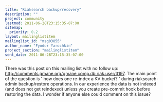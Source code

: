 ```yaml
---
title: "Riaksearch backup/recovery"
description: ""
project: community
lastmod: 2011-06-28T23:15:35-07:00
sitemap:
  priority: 0.2
layout: mailinglistitem
mailinglist_id: "msg03855"
author_name: "Fyodor Yarochkin"
project_section: "mailinglistitem"
sent_date: 2011-06-28T23:15:35-07:00
---
```



There was this post on this mailing list with no follow up:
http://comments.gmane.org/gmane.comp.db.riak.user/3197. The main point
of the question is ' how does one re-index a KV bucket? ' during
riaksearch-admin backup/restore operations. In our experience the
data is not indexed (and does not get reindexed) unless you create
pre-commit hook before restoring the data. I wonder if anyone else
could comment on this issue?

